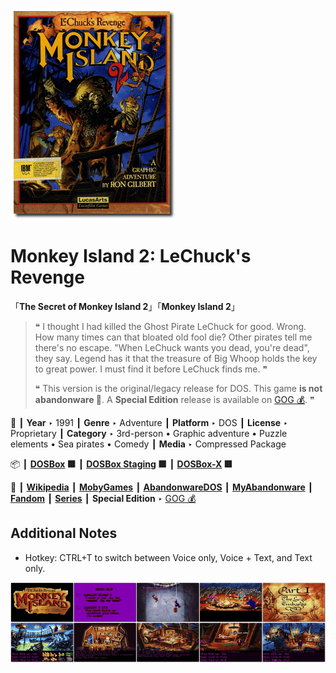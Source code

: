 ![](Thumbnail.png "application-thumbnail")

# Monkey Island 2: LeChuck's Revenge

「**The Secret of Monkey Island 2**」「**Monkey Island 2**」

> ❝ I thought I had killed the Ghost Pirate LeChuck for good. Wrong. How many times can that bloated old fool die? Other pirates tell me there's no escape. "When LeChuck wants you dead, you're dead", they say. Legend has it that the treasure of Big Whoop holds the key to great power. I must find it before LeChuck finds me. ❞
>
> ❝ This version is the original/legacy release for DOS. This game **is not abandonware 🚫**. A **Special Edition** release is available on [GOG 💰](https://www.gog.com/en/game/monkey_island_2_special_edition_lechucks_revenge). ❞
>

📌 ┃ **Year** ‣ 1991 ┃ **Genre** ‣ Adventure ┃ **Platform** ‣ DOS ┃ **License** ‣ Proprietary ┃ **Category** ‣ 3rd-person • Graphic adventure • Puzzle elements • Sea pirates • Comedy ┃ **Media** ‣ Compressed Package 

📦 ┃ **[DOSBox](https://www.dosbox.com/) 🟩** ┃ **[DOSBox Staging](https://dosbox-staging.github.io/) 🟩** ┃ **[DOSBox-X](https://dosbox-x.com/) 🟩** 

📎 ┃ **[Wikipedia](https://en.wikipedia.org/wiki/Monkey_Island_2:_LeChuck%27s_Revenge)** ┃ **[MobyGames](https://www.mobygames.com/game/289/monkey-island-2-lechucks-revenge/)** ┃ **[AbandonwareDOS](https://www.abandonwaredos.com/abandonware-game.php?abandonware=Monkey+Island+2%3A+LeChuck%27s+Revenge&gid=1280)** ┃ **[MyAbandonware](https://www.myabandonware.com/game/monkey-island-2-lechuck-s-revenge-1nh)** ┃ **[Fandom](https://monkeyisland.fandom.com/wiki/Monkey_Island_2:_LeChuck%27s_Revenge)** ┃ **[Series](https://en.wikipedia.org/wiki/Monkey_Island)** ┃ **Special Edition** ‣ [GOG 💰](https://www.gog.com/en/game/monkey_island_2_special_edition_lechucks_revenge) 

## Additional Notes
- Hotkey: CTRL+T to switch between Voice only, Voice + Text, and Text only.

![](Montage.png "Monkey Island 2: LeChuck's Revenge")

